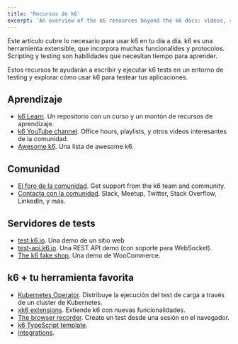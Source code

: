 ```yaml
---
title: 'Recursos de k6'
excerpt: 'An overview of the k6 resources beyond the k6 docs: videos, repositories, test servers, courses, and more'
---
```


Este artículo cubre lo necesario para usar k6 en tu día a día.  k6 es una herramienta extensible, que incorpora muchas funcionalides y protocolos. Scripting y testing son habilidades que necesitan tiempo para aprender.

Estos recursos te ayudarán a escribir y ejecutar k6 tests en un entorno de testing y explorar cómo usar k6 para testear tus aplicaciones.

## Aprendizaje

- [k6 Learn](https://github.com/grafana/k6-learn). Un repositorio con un curso y un montón de recursos de aprendizaje.
- [k6 YouTube channel](https://www.youtube.com/c/k6test/playlists). Office hours, playlists, y otros videos interesantes de la comunidad.
- [Awesome k6](https://github.com/grafana/awesome-k6). Una lista de awesome k6.

## Comunidad

- [El foro de la comunidad](https://community.grafana.com/). Get support from the k6 team and community.
- [Contacta con la comunidad](https://k6.io/community/#join-the-conversation). Slack, Meetup, Twitter, Stack Overflow, LinkedIn, y más.

## Servidores de tests

- [test.k6.io](https://test.k6.io). Una demo de un sitio web
- [test-api.k6.io](https://test.k6.io). Una REST API demo (con soporte para WebSocket).
- [The k6 fake shop](http://ecommerce.test.k6.io/). Una demo de WooCommerce.

## k6 + tu herramienta favorita

- [Kubernetes Operator](/testing-guides/running-distributed-tests/). Distribuye la ejecución del test de carga a través de un cluster de Kubernetes.
- [xk6 extensions](/extensions). Extiende k6 con nuevas funcionalidades.
- [The browser recorder](/test-authoring/create-tests-from-recordings/using-the-browser-recorder/). Create un test desde una sesión en el navegador.
- [k6 TypeScript template](https://github.com/grafana/k6-template-typescript).
- [Integrations](/integrations/).
